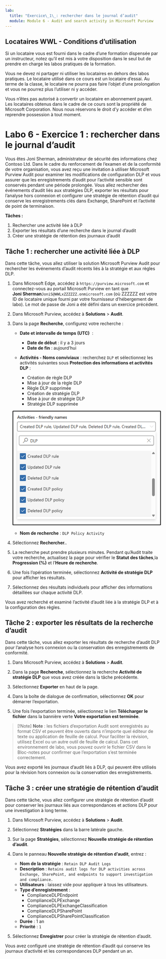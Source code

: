 ```yaml
---
lab:
  title: "Exercice\_1\_: rechercher dans le journal d’audit"
  module: Module 6 - Audit and search activity in Microsoft Purview
---
```


## Locataires WWL - Conditions d’utilisation

Si un locataire vous est fourni dans le cadre d’une formation dispensée par un instructeur, notez qu’il est mis à votre disposition dans le seul but de prendre en charge les labos pratiques de la formation.

Vous ne devez ni partager ni utiliser les locataires en dehors des labos pratiques. Le locataire utilisé dans ce cours est un locataire d’essai. Au terme de la classe, le locataire ne pourra pas faire l’objet d’une prolongation et vous ne pourrez plus l’utiliser ni y accéder.

Vous n’êtes pas autorisé à convertir un locataire en abonnement payant. Les locataires obtenus dans le cadre de ce cours sont la propriété de Microsoft Corporation. Nous nous réservons le droit d’y accéder et d’en reprendre possession à tout moment.

# Labo 6 - Exercice 1 : rechercher dans le journal d’audit

Vous êtes Joni Sherman, administrateur de sécurité des informations chez Contoso Ltd. Dans le cadre du renforcement de l’examen et de la conformité de votre organisation, vous avez reçu une invitation à utiliser Microsoft Purview Audit pour examiner les modifications de configuration DLP et vous assurer que les enregistrements d’audit pour l’activité sensible sont conservés pendant une période prolongée. Vous allez rechercher des événements d’audit liés aux stratégies DLP, exporter les résultats pour l’analyse hors connexion et configurer une stratégie de rétention d’audit qui conserve les enregistrements clés dans Exchange, SharePoint et l’activité de point de terminaison.

**Tâches :**

1. Rechercher une activité liée à DLP
1. Exporter les résultats d’une recherche dans le journal d’audit
1. Créer une stratégie de rétention des journaux d’audit

## Tâche 1 : rechercher une activité liée à DLP

Dans cette tâche, vous allez utiliser la solution Microsoft Purview Audit pour rechercher les événements d’audit récents liés à la stratégie et aux règles DLP.

1. Dans Microsoft Edge, accédez à `https://purview.microsoft.com` et connectez-vous au portail Microsoft Purview en tant que **Joni Sherman**`JoniS@WWLxZZZZZZ.onmicrosoft.com` (où ZZZZZZ est votre ID de locataire unique fourni par votre fournisseur d’hébergement de labo). Le mot de passe de Joni a été défini dans un exercice précédent.

1. Dans Microsoft Purview, accédez à **Solutions** > **Audit**.

1. Dans la page **Recherche**, configurez votre recherche :

   - **Date et intervalle de temps (UTC)**  :

     - **Date de début** : il y a 3 jours
     - **Date de fin** : aujourd’hui

   - **Activités - Noms conviviaux** : recherchez `DLP` et sélectionnez les activités suivantes sous **Protection des informations et activités DLP** :

     - Création de règle DLP
     - Mise à jour de la règle DLP
     - Règle DLP supprimée
     - Création de stratégie DLP
     - Mise à jour de stratégie DLP
     - Stratégie DLP supprimée

   ![Capture d’écran montrant les activités DLP à sélectionner dans Audit.](../Media/audit-dlp-search.png)

   - **Nom de recherche** : `DLP Policy Activity`

1. Sélectionnez **Rechercher.**.

1. La recherche peut prendre plusieurs minutes. Pendant qu’Audit traite votre recherche, actualisez la page pour vérifier le **Statut des tâches**,la **Progression (%)** et l’**Heure de recherche**.

1. Une fois l’opération terminée, sélectionnez **Activité de stratégie DLP** pour afficher les résultats.

1. Sélectionnez des résultats individuels pour afficher des informations détaillées sur chaque activité DLP.

Vous avez recherché et examiné l’activité d’audit liée à la stratégie DLP et à la configuration des règles.

## Tâche 2 : exporter les résultats de la recherche d’audit

Dans cette tâche, vous allez exporter les résultats de recherche d’audit DLP pour l’analyse hors connexion ou la conservation des enregistrements de conformité.

1. Dans Microsoft Purview, accédez à **Solutions** > **Audit**.

1. Dans la page **Recherche**, sélectionnez la recherche **Activité de stratégie DLP** que vous avez créée dans la tâche précédente.

1. Sélectionnez **Exporter** en haut de la page.

1. Dans la boîte de dialogue de confirmation, sélectionnez **OK** pour démarrer l’exportation.

1. Une fois l’exportation terminée, sélectionnez le lien **Télécharger le fichier** dans la bannière verte **Votre exportation est terminée**.

 > [!Note] **Note** : les fichiers d’exportation Audit sont enregistrés au format CSV et peuvent être ouverts dans n’importe quel éditeur de texte ou application de feuille de calcul. Pour faciliter la révision, utilisez Excel ou un autre outil de feuille de calcul. Dans cet environnement de labo, vous pouvez ouvrir le fichier CSV dans le Bloc-notes pour confirmer que l’exportation s’est terminée correctement.

Vous avez exporté les journaux d’audit liés à DLP, qui peuvent être utilisés pour la révision hors connexion ou la conservation des enregistrements.

## Tâche 3 : créer une stratégie de rétention d’audit

Dans cette tâche, vous allez configurer une stratégie de rétention d’audit pour conserver les journaux liés aux correspondances et actions DLP pour une investigation à long terme.

1. Dans Microsoft Purview, accédez à **Solutions** > **Audit**.

1. Sélectionnez **Stratégies** dans la barre latérale gauche.

1. Sur la page **Stratégies**, sélectionnez **Nouvelle stratégie de rétention d’audit**.

1. Dans le panneau **Nouvelle stratégie de rétention d’audit**, entrez :

   - **Nom de la stratégie** : `Retain DLP Audit Logs`
   - **Description** : `Retains audit logs for DLP activities across Exchange, SharePoint, and endpoints to support investigation and compliance.`
   - **Utilisateurs** : laissez vide pour appliquer à tous les utilisateurs.
   - **Type d’enregistrement** :
      - ComplianceDLPEndpoint
      - ComplianceDLPExchange
      - ComplianceDLPExchangeClassification
      - ComplianceDLPSharePoint
      - ComplianceDLPSharePointClassification
   - **Durée** : 1 an
   - **Priorité** : `1`

1. Sélectionnez **Enregistrer** pour créer la stratégie de rétention d’audit.

Vous avez configuré une stratégie de rétention d’audit qui conserve les journaux d’activité et les correspondances DLP pendant un an.
